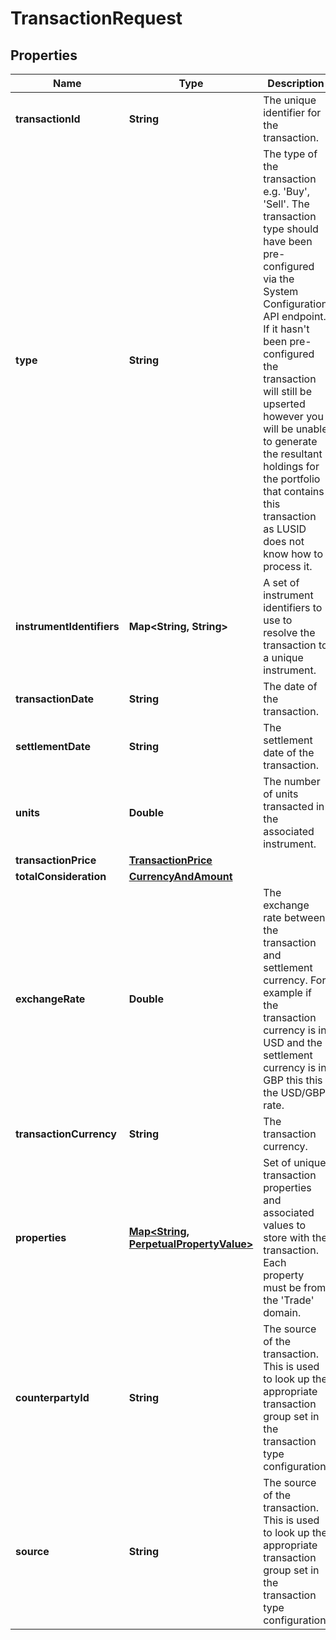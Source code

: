 

# TransactionRequest

## Properties

Name | Type | Description | Notes
------------ | ------------- | ------------- | -------------
**transactionId** | **String** | The unique identifier for the transaction. | 
**type** | **String** | The type of the transaction e.g. &#39;Buy&#39;, &#39;Sell&#39;. The transaction type should have been pre-configured via the System Configuration API endpoint. If it hasn&#39;t been pre-configured the transaction will still be upserted however you will be unable to generate the resultant holdings for the portfolio that contains this transaction as LUSID does not know how to process it. | 
**instrumentIdentifiers** | **Map&lt;String, String&gt;** | A set of instrument identifiers to use to resolve the transaction to a unique instrument. | 
**transactionDate** | **String** | The date of the transaction. | 
**settlementDate** | **String** | The settlement date of the transaction. | 
**units** | **Double** | The number of units transacted in the associated instrument. | 
**transactionPrice** | [**TransactionPrice**](TransactionPrice.md) |  | 
**totalConsideration** | [**CurrencyAndAmount**](CurrencyAndAmount.md) |  | 
**exchangeRate** | **Double** | The exchange rate between the transaction and settlement currency. For example if the transaction currency is in USD and the settlement currency is in GBP this this the USD/GBP rate. |  [optional]
**transactionCurrency** | **String** | The transaction currency. |  [optional]
**properties** | [**Map&lt;String, PerpetualPropertyValue&gt;**](PerpetualPropertyValue.md) | Set of unique transaction properties and associated values to store with the transaction. Each property must be from the &#39;Trade&#39; domain. |  [optional]
**counterpartyId** | **String** | The source of the transaction. This is used to look up the appropriate transaction group set in the transaction type configuration. |  [optional]
**source** | **String** | The source of the transaction. This is used to look up the appropriate transaction group set in the transaction type configuration. |  [optional]



